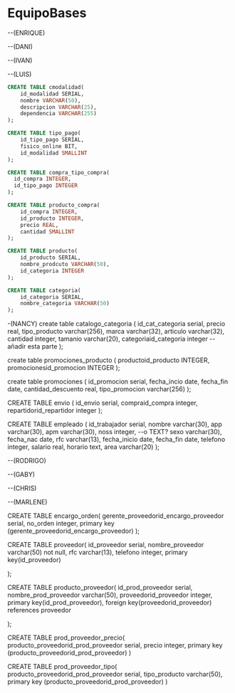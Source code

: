 # EquipoBases

--(ENRIQUE)

--(DANI)

--(IVAN)

--(LUIS)

```sql
CREATE TABLE cmodalidad(
    id_modalidad SERIAL,
    nombre VARCHAR(50),
    descripcion VARCHAR(25),
    dependencia VARCHAR(255)
);

CREATE TABLE tipo_pago(
    id_tipo_pago SERIAL,
    fisico_online BIT,
    id_modalidad SMALLINT
);

CREATE TABLE compra_tipo_compra(
  id_compra INTEGER,
  id_tipo_pago INTEGER
);

CREATE TABLE producto_compra(
    id_compra INTEGER,
    id_producto INTEGER,
    precio REAL,
    cantidad SMALLINT
);

CREATE TABLE producto(
    id_producto SERIAL,
    nombre_prodcuto VARCHAR(50),
    id_categoria INTEGER
);

CREATE TABLE categoria(
    id_categoria SERIAL,
    nombre_categoria VARCHAR(50)
);
```

-(NANCY)
create table catalogo_categoria (
    id_cat_categoria  serial,
	precio real,
	tipo_producto varchar(256),
	marca varchar(32),
	articulo varchar(32),
	cantidad integer,
	tamanio varchar(20),
	categoriaid_categoria integer --añadir esta parte
);

create table promociones_producto (
    productoid_producto INTEGER,
    promocionesid_promocion INTEGER
);

create table promociones (
    id_promocion serial,
    fecha_incio date,
    fecha_fin date,
    cantidad_descuento real,
    tipo_promocion varchar(256)
);

CREATE TABLE envio (
    id_envio serial,
    compraid_compra integer,
    repartidorid_repartidor integer
);

CREATE TABLE empleado (
    id_trabajador serial,
    nombre varchar(30),
    app varchar(30),
    apm varchar(30),
    noss integer,  --o TEXT?
    sexo varchar(30),
    fecha_nac date,
    rfc varchar(13),
    fecha_inicio date,
    fecha_fin date,
    telefono integer,
    salario real,
    horario text,
    area varchar(20)
);

--(RODRIGO)

--(GABY)

--(CHRIS)

--(MARLENE)

CREATE TABLE encargo_orden(
    gerente_proveedorid_encargo_proveedor serial,
    no_orden integer,
    primary key (gerente_proveedorid_encargo_proveedor)
);


CREATE TABLE proveedor(
    id_proveedor serial,
    nombre_proveedor varchar(50) not null,
    rfc varchar(13),
    telefono integer,
    primary key(id_proveedor)

);

CREATE TABLE producto_proveedor(
    id_prod_proveedor serial,
    nombre_prod_proveedor varchar(50),
    proveedorid_proveedor integer,
    primary key(id_prod_proveedor),
    foreign key(proveedorid_proveedor) references proveedor

);


CREATE TABLE prod_proveedor_precio(
    producto_proveedorid_prod_proveedor serial,
    precio integer,
    primary key (producto_proveedorid_prod_proveedor)
)

CREATE TABLE prod_proveedor_tipo(
    producto_proveedorid_prod_proveedor serial,
    tipo_producto varchar(50),
    primary key (producto_proveedorid_prod_proveedor)
)

